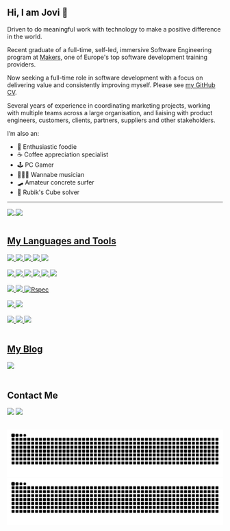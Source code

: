 ## Hi, I am Jovi 👋

Driven to do meaningful work with technology to make a positive difference in the world.

Recent graduate of a full-time, self-led, immersive Software Engineering program at [Makers](https://makers.tech/), one of Europe's top software development training providers.

Now seeking a full-time role in software development with a focus on delivering value and consistently improving myself. Please see [my GitHub CV](https://github.com/44jovi/cv).

Several years of experience in coordinating marketing projects, working with multiple teams across a large organisation, and liaising with product engineers, customers, clients, partners, suppliers and other stakeholders.

I’m also an:

- 🍜 Enthusiastic foodie
- ☕ Coffee appreciation specialist
- 🕹️ PC Gamer
- 🎸🥁🎹 Wannabe musician
- 🛹 Amateur concrete surfer
- 🧊 Rubik's Cube solver

---

<div>
  <a href="https://github.com/44jovi">
   <img align="center" height="170" src="https://github-readme-stats.vercel.app/api/top-langs/?username=44jovi&layout=compact&langs_count=16&theme=dracula"/>
   <img align="center" src="https://github-readme-stats.vercel.app/api?username=44jovi&show_icons=true&theme=dracula&include_all_commits=true&count_private=true&hide=issues"/>
</div>
</br>

## My Languages and Tools

<div align="left">
  <img src="https://img.shields.io/badge/javascript-%23323330.svg?style=for-the-badge&logo=javascript&logoColor=%23F7DF1E"/>
  <img src="https://img.shields.io/badge/ruby-%23CC342D.svg?style=for-the-badge&logo=ruby&logoColor=white"/>
  <img src="https://img.shields.io/badge/SQL-black?style=for-the-badge&logo=SQL&logoColor=white"/>
  <img src="https://img.shields.io/badge/html5-%23E34F26.svg?style=for-the-badge&logo=html5&logoColor=white"/>
  <img src="https://img.shields.io/badge/css3-%231572B6.svg?style=for-the-badge&logo=css3&logoColor=white"/>
</div>
  </br>

<div align="left">
  <img src="https://img.shields.io/badge/node.js-6DA55F?style=for-the-badge&logo=node.js&logoColor=white"/> 
  <img src="https://img.shields.io/badge/express.js-%23404d59.svg?style=for-the-badge&logo=express&logoColor=%2361DAFB"/>
  <img src="https://img.shields.io/static/v1?style=for-the-badge&message=Bootstrap&color=7952B3&logo=Bootstrap&logoColor=FFFFFF&label="/>
  <img src="https://img.shields.io/static/v1?style=for-the-badge&message=esbuild&color=222222&logo=esbuild&logoColor=FFCF00&label"/>
  <img src="https://img.shields.io/badge/Mongoose-black?style=for-the-badge&logo=Mongoose&logoColor=white"/>
  <img src="https://img.shields.io/static/v1?style=for-the-badge&message=Ruby+Sinatra&color=000000&logo=Ruby+Sinatra&logoColor=FFFFFF&label="/>
</div>
</br>
<div align="left">
  <img src="https://img.shields.io/badge/-jest-%23C21325?style=for-the-badge&logo=jest&logoColor=white"/>
  <img src="https://img.shields.io/badge/-cypress-%23E5E5E5?style=for-the-badge&logo=cypress&logoColor=058a5e"/>
  <img src="https://img.shields.io/badge/RSpec-blue?style=for-the-badge&logo=Rspec&logoColor=white" alt="Rspec"/>
</div>
</br>
<div align="left">
  <img src="https://img.shields.io/static/v1?style=for-the-badge&message=PostgreSQL&color=4169E1&logo=PostgreSQL&logoColor=FFFFFF&label="/>
  <img src="https://img.shields.io/badge/MongoDB-%234ea94b.svg?style=for-the-badge&logo=mongodb&logoColor=white"/>
</div>
</br>
<div align="left">
  <img src="https://img.shields.io/static/v1?style=for-the-badge&message=Linux&color=222222&logo=Linux&logoColor=FCC624&label="/>
  <img src="https://img.shields.io/static/v1?style=for-the-badge&message=macOS&color=000000&logo=macOS&logoColor=FFFFFF&label="/>
  <img src="https://img.shields.io/static/v1?style=for-the-badge&message=Windows&color=0078D6&logo=Windows&logoColor=FFFFFF&label="/>
</div>
</br>

## My Blog

<div align="left">
  <a href="https://medium.com/@techjovi_" target="_blank"><img src="https://img.shields.io/badge/Medium-12100E?style=for-the-badge&logo=medium&logoColor=white"></a>
</div>
</br>

## Contact Me

<div align="left">
  <a href="https://www.linkedin.com/in/jovi-kwong" target="_blank"><img src="https://img.shields.io/badge/-LinkedIn-%230077B5?style=for-the-badge&logo=linkedin&logoColor=white"></a> 
  <a href="https://twitter.com/techjovi" target="_blank"><img src="https://img.shields.io/badge/Twitter-1DA1F2?style=for-the-badge&logo=twitter&logoColor=white"></a>
</div>
</br>

![github contribution grid snake animation - dark mode](https://raw.githubusercontent.com/44jovi/44jovi/output/github-contribution-grid-snake-dark.svg#gh-dark-mode-only)
![github contribution grid snake animation - light mode](https://raw.githubusercontent.com/44jovi/44jovi/output/github-contribution-grid-snake.svg#gh-light-mode-only)

